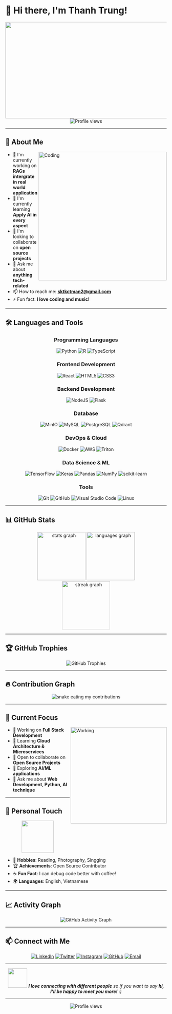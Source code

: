 # 👋 Hi there, I'm Thanh Trung!

<div align="center">
  <img src="https://media.giphy.com/media/dWesBcTLavkZuG35MI/giphy.gif" width="600" height="300"/>
</div>

<div align="center">
  <img src="https://komarev.com/ghpvc/?username=thanhtrung&style=flat-square&color=blue" alt="Profile views"/>
</div>

---

## 🚀 About Me

<img align="right" alt="Coding" width="400" src="https://media.giphy.com/media/SWoSkN6DxTszqIKEqv/giphy.gif">

- 🔭 I'm currently working on **RAGs intergrate in real world application**
- 🌱 I'm currently learning **Apply AI in every aspect**
- 👯 I'm looking to collaborate on **open source projects**
- 💬 Ask me about **anything tech-related**
- 📫 How to reach me: **sktkctman2@gmail.com**
- ⚡ Fun fact: **I love coding and music!**

---

## 🛠️ Languages and Tools

<div align="center">

### Programming Languages
![Python](https://img.shields.io/badge/python-3670A0?style=for-the-badge&logo=python&logoColor=ffdd54)
![R](https://img.shields.io/badge/javascript-%23323330.svg?style=for-the-badge&logo=javascript&logoColor=%23F7DF1E)
![TypeScript](https://img.shields.io/badge/typescript-%23007ACC.svg?style=for-the-badge&logo=typescript&logoColor=white)

### Frontend Development
![React](https://img.shields.io/badge/react-%2320232a.svg?style=for-the-badge&logo=react&logoColor=%2361DAFB)
![HTML5](https://img.shields.io/badge/html5-%23E34F26.svg?style=for-the-badge&logo=html5&logoColor=white)
![CSS3](https://img.shields.io/badge/css3-%231572B6.svg?style=for-the-badge&logo=css3&logoColor=white)

### Backend Development
![NodeJS](https://img.shields.io/badge/node.js-6DA55F?style=for-the-badge&logo=node.js&logoColor=white)
![Flask](https://img.shields.io/badge/flask-%23000.svg?style=for-the-badge&logo=flask&logoColor=white)

### Database
![MinIO](https://img.shields.io/badge/MongoDB-%234ea94b.svg?style=for-the-badge&logo=mongodb&logoColor=white)
![MySQL](https://img.shields.io/badge/mysql-%2300f.svg?style=for-the-badge&logo=mysql&logoColor=white)
![PostgreSQL](https://img.shields.io/badge/postgres-%23316192.svg?style=for-the-badge&logo=postgresql&logoColor=white)
![Qdrant](https://img.shields.io/badge/redis-%23DD0031.svg?style=for-the-badge&logo=redis&logoColor=white)

### DevOps & Cloud
![Docker](https://img.shields.io/badge/docker-%230db7ed.svg?style=for-the-badge&logo=docker&logoColor=white)
![AWS](https://img.shields.io/badge/AWS-%23FF9900.svg?style=for-the-badge&logo=amazon-aws&logoColor=white)
![Triton](https://img.shields.io/badge/jenkins-%232C5263.svg?style=for-the-badge&logo=jenkins&logoColor=white)

### Data Science & ML
![TensorFlow](https://img.shields.io/badge/TensorFlow-%23FF6F00.svg?style=for-the-badge&logo=TensorFlow&logoColor=white)
![Keras](https://img.shields.io/badge/Keras-%23D00000.svg?style=for-the-badge&logo=Keras&logoColor=white)
![Pandas](https://img.shields.io/badge/pandas-%23150458.svg?style=for-the-badge&logo=pandas&logoColor=white)
![NumPy](https://img.shields.io/badge/numpy-%23013243.svg?style=for-the-badge&logo=numpy&logoColor=white)
![scikit-learn](https://img.shields.io/badge/scikit--learn-%23F7931E.svg?style=for-the-badge&logo=scikit-learn&logoColor=white)

### Tools
![Git](https://img.shields.io/badge/git-%23F05033.svg?style=for-the-badge&logo=git&logoColor=white)
![GitHub](https://img.shields.io/badge/github-%23121011.svg?style=for-the-badge&logo=github&logoColor=white)
![Visual Studio Code](https://img.shields.io/badge/Visual%20Studio%20Code-0078d4.svg?style=for-the-badge&logo=visual-studio-code&logoColor=white)
![Linux](https://img.shields.io/badge/Linux-FCC624?style=for-the-badge&logo=linux&logoColor=black)

</div>

---

## 📊 GitHub Stats

<div align="center">
  <img src="https://github-readme-stats.vercel.app/api?username=thanhtrung&hide_title=false&hide_rank=false&show_icons=true&include_all_commits=true&count_private=true&disable_animations=false&theme=dracula&locale=en&hide_border=false" height="150" alt="stats graph"  />
  <img src="https://github-readme-stats.vercel.app/api/top-langs?username=thanhtrung&locale=en&hide_title=false&layout=compact&card_width=320&langs_count=5&theme=dracula&hide_border=false" height="150" alt="languages graph"  />
</div>

<div align="center">
  <img src="https://streak-stats.demolab.com?user=thanhtrung&locale=en&mode=daily&theme=dracula&hide_border=false&border_radius=5" height="150" alt="streak graph"  />
</div>

---

## 🏆 GitHub Trophies

<div align="center">
  <img src="https://github-profile-trophy.vercel.app/?username=thanhtrung&theme=radical&no-frame=false&no-bg=true&margin-w=4" alt="GitHub Trophies" />
</div>

---

## 🔥 Contribution Graph

<div align="center">
  <img alt="snake eating my contributions" src="https://raw.githubusercontent.com/thanhtrung/thanhtrung/output/github-contribution-grid-snake.svg" />
</div>

---

## 🎯 Current Focus

<img align="right" alt="Working" width="300" src="https://media.giphy.com/media/L1R1tvI9svkIWwpVYr/giphy.gif">

- 🔭 Working on **Full Stack Development**
- 🌱 Learning **Cloud Architecture & Microservices**
- 👯 Open to collaborate on **Open Source Projects**
- 🤔 Exploring **AI/ML applications**
- 💬 Ask me about **Web Development, Python, AI technique**

---

## 🎨 Personal Touch

<div align="center">
  <img src="https://media.giphy.com/media/M9gbBd9nbDrOTu1Mqx/giphy.gif" width="100"/>
</div>

- 🎸 **Hobbies**: Reading, Photography, Singging
- 🏆 **Achievements**: Open Source Contributor
- ☕ **Fun Fact**: I can debug code better with coffee!
- 🌍 **Languages**: English, Vietnamese

---

## 📈 Activity Graph

<div align="center">
  <img src="https://github-readme-activity-graph.vercel.app/graph?username=thanhtrung&bg_color=0d1117&color=ffffff&line=00b3ff&point=f9fafa&area=true&hide_border=true" alt="GitHub Activity Graph" />
</div>

---

## 📫 Connect with Me

<div align="center">

[![LinkedIn](https://img.shields.io/badge/LinkedIn-%230077B5.svg?logo=linkedin&logoColor=white)](https://linkedin.com/in/your-linkedin-username)
[![Twitter](https://img.shields.io/badge/Twitter-%231DA1F2.svg?logo=Twitter&logoColor=white)](https://twitter.com/your-twitter-username)
[![Instagram](https://img.shields.io/badge/Instagram-%23E4405F.svg?logo=Instagram&logoColor=white)](https://instagram.com/your-instagram-username)
[![GitHub](https://img.shields.io/badge/GitHub-%23121011.svg?logo=github&logoColor=white)](https://github.com/thanhtrung)
[![Email](https://img.shields.io/badge/Email-D14836?logo=gmail&logoColor=white)](mailto:your-email@example.com)

</div>

---

<div align="center">
  <img src="https://media.giphy.com/media/LnQjpWaON8nhr21vNW/giphy.gif" width="60"> <em><b>I love connecting with different people</b> so if you want to say <b>hi, I'll be happy to meet you more!</b> :)</em>
</div>

---

<div align="center">
  <img src="https://komarev.com/ghpvc/?username=thanhtrung&label=Profile%20views&color=0e75b6&style=flat" alt="Profile views" />
</div>
